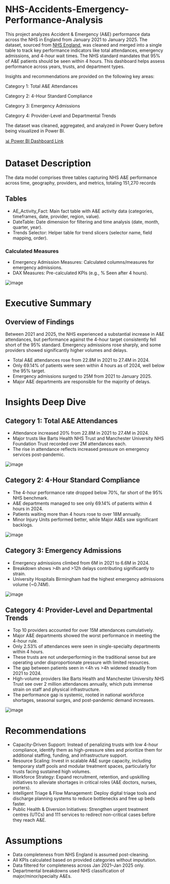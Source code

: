 # NHS-Accidents-Emergency-Performance-Analysis
This project analyzes Accident & Emergency (A&E) performance data across the NHS in England from January 2021 to January 2025. The dataset, sourced from [NHS England](https://www.england.nhs.uk/statistics/statistical-work-areas/ae-waiting-times-and-activity/), was cleaned and merged into a single table to track key performance indicators like total attendances, emergency admissions, and 4-hour wait times. The NHS standard mandates that 95% of A&E patients should be seen within 4 hours. This dashboard helps assess performance across years, trusts, and department types.

Insights and recommendations are provided on the following key areas:

Category 1: Total A&E Attendances

Category 2: 4-Hour Standard Compliance

Category 3: Emergency Admissions

Category 4: Provider-Level and Departmental Trends

The dataset was cleaned, aggregated, and analyzed in Power Query before being visualized in Power BI.

[📊 Power BI Dashboard Link]([https://app.powerbi.com/reportEmbed?reportId=da032b39-3ae8-44dc-82e1-40e780839ad4&autoAuth=true&ctid=66812d80-c580-4a79-a047-d8e93519fce3](https://app.powerbi.com/view?r=eyJrIjoiM2RlN2U5NjctOTM3Yi00NDZhLThlNDMtMmRkNGM1N2Y5ZTY3IiwidCI6IjM0YzAxYWRhLTc5MDItNGQ2My04MjgyLThkYzRiZjhmNTUxZCJ9))

# Dataset Description
The data model comprises three tables capturing NHS A&E performance across time, geography, providers, and metrics, totaling 151,270 records

## Tables
* AE_Activity_Fact: Main fact table with A&E activity data (categories, timeframes, date, provider, region, value).
* DateTable: Date dimension for filtering and time analysis (date, month, quarter, year).
* Trends Selector: Helper table for trend slicers (selector name, field mapping, order).
  
### Calculated Measures
* Emergency Admission Measures: Calculated columns/measures for emergency admissions.
* DAX Measures: Pre-calculated KPIs (e.g., % Seen after 4 hours).
  
![image](https://github.com/user-attachments/assets/b2450f01-f074-4e75-a70e-275de9d03bd4)

# Executive Summary
## Overview of Findings
Between 2021 and 2025, the NHS experienced a substantial increase in A&E attendances, but performance against the 4-hour target consistently fell short of the 95% standard. Emergency admissions rose sharply, and some providers showed significantly higher volumes and delays.

* Total A&E attendances rose from 22.8M in 2021 to 27.4M in 2024.
* Only 69.14% of patients were seen within 4 hours as of 2024, well below the 95% target.
* Emergency admissions surged to 25M from 2021 to January 2025.
* Major A&E departments are responsible for the majority of delays.
# Insights Deep Dive
## Category 1: Total A&E Attendances
* Attendance increased 20% from 22.8M in 2021 to 27.4M in 2024.
* Major trusts like Barts Health NHS Trust and Manchester University NHS Foundation Trust recorded over 2M attendances each.
* The rise in attendance reflects increased pressure on emergency services post-pandemic.

![image](https://github.com/user-attachments/assets/d780664f-0fbf-4ed9-b703-98c52e71ff5a)

## Category 2: 4-Hour Standard Compliance
* The 4-hour performance rate dropped below 70%, far short of the 95% NHS benchmark.
* A&E departments managed to see only 69.14% of patients within 4 hours in 2024.
* Patients waiting more than 4 hours rose to over 18M annually.
* Minor Injury Units performed better, while Major A&Es saw significant backlogs.

![image](https://github.com/user-attachments/assets/d72c7c2f-f368-43f4-bdaa-d0199444ff3d)

## Category 3: Emergency Admissions
* Emergency admissions climbed from 6M in 2021 to 6.6M in 2024.
* Breakdown shows >4h and >12h delays contributing significantly to strain.
* University Hospitals Birmingham had the highest emergency admissions volume (~0.74M).

![image](https://github.com/user-attachments/assets/818cd3e8-d327-4d71-b4c8-e1a4122a7161)

## Category 4: Provider-Level and Departmental Trends
* Top 10 providers accounted for over 15M attendances cumulatively.
* Major A&E departments showed the worst performance in meeting the 4-hour rule.
* Only 2.53% of attendances were seen in single-specialty departments within 4 hours.
* These trusts are not underperforming in the traditional sense but are operating under disproportionate pressure with limited resources.
* The gap between patients seen in <4h vs >4h widened steadily from 2021 to 2024.
* High-volume providers like Barts Health and Manchester University NHS Trust see over 2 million attendances annually, which puts immense strain on staff and physical infrastructure.
* The performance gap is systemic, rooted in national workforce shortages, seasonal surges, and post-pandemic demand increases.

![image](https://github.com/user-attachments/assets/9b4caa6e-9735-4407-9907-88cf56ec0a52)

# Recommendations
* Capacity-Driven Support: Instead of penalizing trusts with low 4-hour compliance, identify them as high-pressure sites and prioritize them for additional staffing, funding, and infrastructure support.
* Resource Scaling: Invest in scalable A&E surge capacity, including temporary staff pools and modular treatment spaces, particularly for trusts facing sustained high volumes.
* Workforce Strategy: Expand recruitment, retention, and upskilling initiatives to alleviate shortages in critical roles (A&E doctors, nurses, porters).
* Intelligent Triage & Flow Management: Deploy digital triage tools and discharge planning systems to reduce bottlenecks and free up beds faster.
* Public Health & Diversion Initiatives: Strengthen urgent treatment centres (UTCs) and 111 services to redirect non-critical cases before they reach A&E.

# Assumptions
* Data completeness from NHS England is assumed post-cleaning.
* All KPIs calculated based on provided categories without imputation.
* Data filtered for completeness across Jan 2021–Jan 2025 only.
* Departmental breakdowns used NHS classification of major/minor/specialty A&Es.


